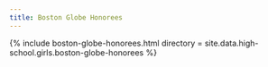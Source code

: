 ```yaml
---
title: Boston Globe Honorees
---
```


{% include boston-globe-honorees.html
  directory = site.data.high-school.girls.boston-globe-honorees %}

